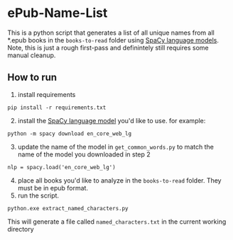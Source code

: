 # ePub-Name-List
This is a python script that generates a list of all unique names from all *.epub books in the `books-to-read` folder using [SpaCy language models](https://spacy.io/models/en/).  Note, this is just a rough first-pass and definintely still requires some manual cleanup. 

## How to run
1. install requirements
```
pip install -r requirements.txt
```
2. install the [SpaCy language model](https://spacy.io/models/en/) you'd like to use. for example:
```
python -m spacy download en_core_web_lg
```
3. update the name of the model in `get_common_words.py` to match the name of the model you downloaded in step 2
```
nlp = spacy.load('en_core_web_lg')
```
4. place all books you'd like to analyze in the `books-to-read` folder. They must be in epub format.
5. run the script. 
```
python.exe extract_named_characters.py
```
This will generate a file called `named_characters.txt` in the current working directory
